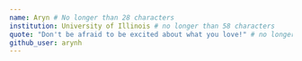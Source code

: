 ```yaml
---
name: Aryn # No longer than 28 characters
institution: University of Illinois # no longer than 58 characters
quote: "Don't be afraid to be excited about what you love!" # no longer than 100 characters, avoid using quotes(") to guarantee the format remains the same.
github_user: arynh
---
```

